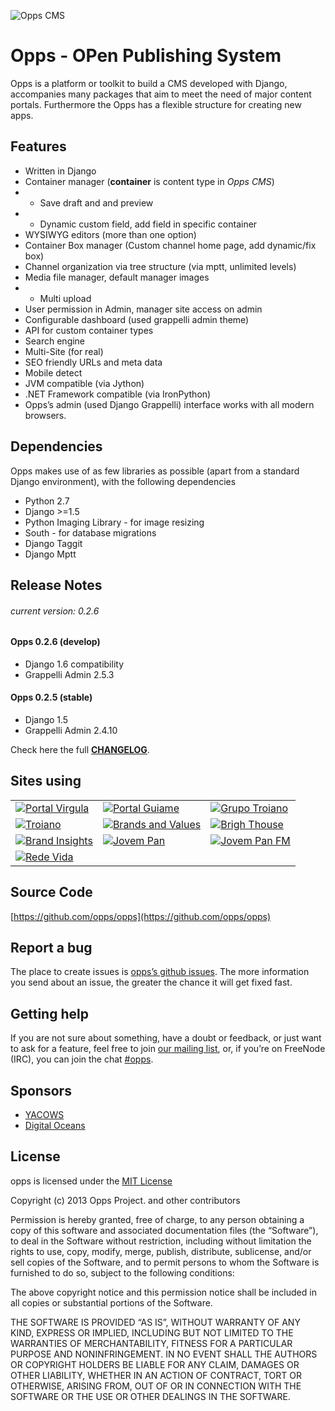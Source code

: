 ![Opps CMS](https://raw.githubusercontent.com/opps/opps/master/docs/_static/opps_logo.png)
# Opps - OPen Publishing System

Opps is a platform or toolkit to build a CMS developed with Django, accompanies many packages that aim to meet the need of major 
content portals. Furthermore the Opps has a flexible structure for creating new apps.


Features
---------

* Written in Django
* Container manager (**container** is content type in *Opps CMS*)
* * Save draft and and preview
* * Dynamic custom field, add field in specific container
* WYSIWYG editors (more than one option)
* Container Box manager (Custom channel home page, add dynamic/fix box)
* Channel organization via tree structure (via mptt, unlimited levels)
* Media file manager, default manager images
* * Multi upload
* User permission in Admin, manager site access on admin
* Configurable dashboard (used grappelli admin theme)
* API for custom container types
* Search engine
* Multi-Site (for real)
* SEO friendly URLs and meta data
* Mobile detect
* JVM compatible (via Jython)
* .NET Framework compatible (via IronPython)
* Opps’s admin (used Django Grappelli) interface works with all modern browsers.

Dependencies
-------------

Opps makes use of as few libraries as possible (apart from a standard Django environment), with the following dependencies

* Python 2.7
* Django >=1.5
* Python Imaging Library - for image resizing
* South - for database migrations
* Django Taggit
* Django Mptt


Release Notes
-------------
###### current version: 0.2.6

#### Opps 0.2.6 (develop)
* Django 1.6 compatibility
* Grappelli Admin 2.5.3

#### Opps 0.2.5 (stable)
* Django 1.5
* Grappelli Admin 2.4.10

Check here the full [**CHANGELOG**](https://github.com/opps/opps/blob/master/CHANGELOG.rst).

Sites using
-----------

|  |  |  |
| ------------ | ------------- | ------------ |
| [![Portal Virgula](https://raw.githubusercontent.com/opps/opps/master/docs/_static/thumbs/virgula.png)](http://virgula.uol.com.br) | [![Portal Guiame](https://raw.githubusercontent.com/opps/opps/master/docs/_static/thumbs/guiame.png)](http://guiame.com.br) | [![Grupo Troiano](https://raw.githubusercontent.com/opps/opps/master/docs/_static/thumbs/grupotroiano.png)](http://grupotroiano.com.br) |
| [![Troiano](https://raw.githubusercontent.com/opps/opps/master/docs/_static/thumbs/troiano.png)](http://troiano.com.br) | [![Brands and Values](https://raw.githubusercontent.com/opps/opps/master/docs/_static/thumbs/brandsandvalues.png)](http://brandsandvalues.com.br) | [![Brigh Thouse](https://raw.githubusercontent.com/opps/opps/master/docs/_static/thumbs/bhbr.png)](http://brighthouse.com.br) |
| [![Brand Insights](https://raw.githubusercontent.com/opps/opps/master/docs/_static/thumbs/brandins.png)](http://brandinsights.com.br) | [![Jovem Pan](https://raw.githubusercontent.com/opps/opps/master/docs/_static/thumbs/jpam.png)](http://jovempan.com.br) | [![Jovem Pan FM](https://raw.githubusercontent.com/opps/opps/master/docs/_static/thumbs/jpfm.png)](http://jovempanfm.com.br) |
| [![Rede Vida](https://raw.githubusercontent.com/opps/opps/master/docs/_static/thumbs/redevida.png)](http://redevida.com.br) | | |

Source Code
--------
[https://github.com/opps/opps](https://github.com/opps/opps)

Report a bug
--------

The place to create issues is [opps’s github issues](https://github.com/opps/opps/issues). 
The more information you send about an issue, the greater the chance it will get fixed fast.

Getting help
--------
If you are not sure about something, have a doubt or feedback, or just want to ask for a feature, feel free to join 
[our mailing list](http://groups.google.com/group/opps-developers), or, 
if you’re on FreeNode (IRC), you can join the chat [#opps](http://webchat.freenode.net/?channels=opps).

Sponsors
--------
* [YACOWS](http://www.yacows.com.br)
* [Digital Oceans](http://digitalocean.com/)


License
--------

opps is licensed under the [MIT License](http://opensource.org/licenses/MIT)

Copyright (c) 2013 Opps Project. and other contributors

Permission is hereby granted, free of charge, to any person obtaining a copy of this software and associated documentation files (the “Software”), to deal in the Software without restriction, including without limitation the rights to use, copy, modify, merge, publish, distribute, sublicense, and/or sell copies of the Software, and to permit persons to whom the Software is furnished to do so, subject to the following conditions:

The above copyright notice and this permission notice shall be included in all copies or substantial portions of the Software.

THE SOFTWARE IS PROVIDED “AS IS”, WITHOUT WARRANTY OF ANY KIND, EXPRESS OR IMPLIED, INCLUDING BUT NOT LIMITED TO THE WARRANTIES OF MERCHANTABILITY, FITNESS FOR A PARTICULAR PURPOSE AND NONINFRINGEMENT. IN NO EVENT SHALL THE AUTHORS OR COPYRIGHT HOLDERS BE LIABLE FOR ANY CLAIM, DAMAGES OR OTHER LIABILITY, WHETHER IN AN ACTION OF CONTRACT, TORT OR OTHERWISE, ARISING FROM, OUT OF OR IN CONNECTION WITH THE SOFTWARE OR THE USE OR OTHER DEALINGS IN THE SOFTWARE.
